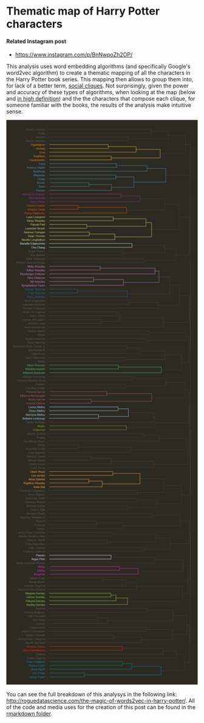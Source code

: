 # Thematic map of Harry Potter characters

#### Related Instagram post
* https://www.instagram.com/p/BnNwpoZh2OP/

This analysis uses word embedding algorithms (and specifically Google's word2vec algorithm) to create a thematic mapping of all the characters in the Harry Potter book series. This mapping then allows to group them into, for lack of a better term, [social cliques](https://en.wikipedia.org/wiki/Clique). Not surprisingly, given the power and accuracy of these types of algorithms, when looking at the map (below and [in high definition](character_visualization)) and the the characters that compose each clique, for someone familiar with the books, the results of the analysis make intuitive sense.

<p align="center">
  <img src="character_visualization/dendrogram_final.png" width="600"/>
</p>

You can see the full breakdown of this analysys in the following link: http://roguedatascience.com/the-magic-of-words2vec-in-harry-potter/. All of the code and media uses for the creation of this post can be found in the [rmarkdown folder](rmarkdown).
